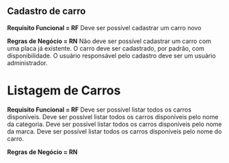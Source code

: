 ## Cadastro de carro

**Requisito Funcional = RF**
Deve ser possível cadastrar um carro novo


**Regras de Negócio = RN**
Não deve ser possível cadastrar um carro com uma placa já existente. O carro deve ser cadastrado, por padrão, com disponibilidade. O usuário responsável pelo cadastro deve ser um usuário administrador.


# Listagem de Carros

**Requisito Funcional = RF**
Deve ser possível listar todos os carros disponíveis. Deve ser possível listar todos os carros disponíveis pelo nome da categoria. Deve ser possível listar todos os carros disponíveis pelo nome da marca. Deve ser possível listar todos os carros disponíveis pelo nome do carro.

 
**Regras de Negócio = RN**
